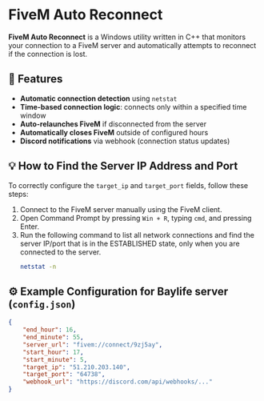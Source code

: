 # FiveM Auto Reconnect

**FiveM Auto Reconnect** is a Windows utility written in C++ that monitors your connection to a FiveM server and automatically attempts to reconnect if the connection is lost.

## 🧠 Features

- **Automatic connection detection** using `netstat`
- **Time-based connection logic**: connects only within a specified time window
- **Auto-relaunches FiveM** if disconnected from the server
- **Automatically closes FiveM** outside of configured hours
- **Discord notifications** via webhook (connection status updates)

## 💡 How to Find the Server IP Address and Port

To correctly configure the `target_ip` and `target_port` fields, follow these steps:
1. Connect to the FiveM server manually using the FiveM client.
2. Open Command Prompt by pressing `Win + R`, typing `cmd`, and pressing Enter.
3. Run the following command to list all network connections and find the server IP/port that is in the ESTABLISHED state, only when you are connected to the server.
   ```bash
   netstat -n

## ⚙️ Example Configuration for Baylife server (`config.json`)
```json
{
    "end_hour": 16,
    "end_minute": 55,
    "server_url": "fivem://connect/9zj5ay",
    "start_hour": 17,
    "start_minute": 5,
    "target_ip": "51.210.203.140",
    "target_port": "64738",
    "webhook_url": "https://discord.com/api/webhooks/..."
}
